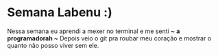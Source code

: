 # Semana Labenu :)

Nessa semana eu aprendi a mexer no terminal e me senti **~ a programadorah ~**
Depois veio o git pra roubar meu coração e mostrar o quanto não posso viver sem ele.